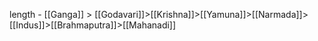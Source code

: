 length -
[[Ganga]] > [[Godavari]]>[[Krishna]]>[[Yamuna]]>[[Narmada]]>[[Indus]]>[[Brahmaputra]]>[[Mahanadi]]